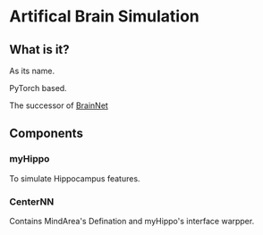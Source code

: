 # Artifical Brain Simulation

## What is it?

As its name.

PyTorch based.

The successor of [BrainNet](https://github.com/UEFI-code/BrainNet)

## Components

### myHippo

To simulate Hippocampus features.

### CenterNN

Contains MindArea's Defination and myHippo's interface warpper.